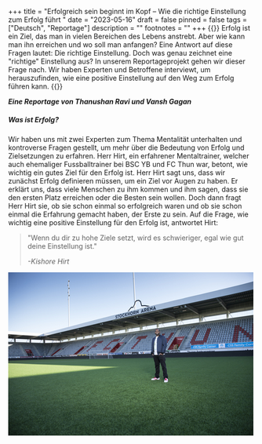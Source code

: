 +++
title = "Erfolgreich sein beginnt im Kopf – Wie die richtige Einstellung zum Erfolg führt "
date = "2023-05-16"
draft = false
pinned = false
tags = ["Deutsch", "Reportage"]
description = ""
footnotes = ""
+++
{{<lead>}}
Erfolg ist ein Ziel, das man in vielen Bereichen des Lebens anstrebt. Aber wie kann man ihn erreichen und wo soll man anfangen? Eine Antwort auf diese Fragen lautet: Die richtige Einstellung. Doch was genau zeichnet eine "richtige" Einstellung aus? In unserem Reportageprojekt gehen wir dieser Frage nach. Wir haben Experten und Betroffene interviewt, um herauszufinden, wie eine positive Einstellung auf den Weg zum Erfolg führen kann.
{{</lead>}}

***Eine Reportage von Thanushan Ravi und Vansh Gagan***

##### Was ist Erfolg?

Wir haben uns mit zwei Experten zum Thema Mentalität unterhalten und kontroverse Fragen gestellt, um mehr über die Bedeutung von Erfolg und Zielsetzungen zu erfahren. Herr Hirt, ein erfahrener Mentaltrainer, welcher auch ehemaliger Fussballtrainer bei BSC YB und FC Thun war, betont, wie wichtig ein gutes Ziel für den Erfolg ist. Herr Hirt sagt uns, dass wir zunächst Erfolg definieren müssen, um ein Ziel vor Augen zu haben. Er erklärt uns, dass viele Menschen zu ihm kommen und ihm sagen, dass sie den ersten Platz erreichen oder die Besten sein wollen. Doch dann fragt Herr Hirt sie, ob sie schon einmal so erfolgreich waren und ob sie schon einmal die Erfahrung gemacht haben, der Erste zu sein. Auf die Frage, wie wichtig eine positive Einstellung für den Erfolg ist, antwortet Hirt:

> "Wenn du dir zu hohe Ziele setzt, wird es schwieriger, egal wie gut deine Einstellung ist."
>
> *\-Kishore Hirt*

![Bild: Kishore Hirt, ehemaliger Trainer des FC Thun](kishore-hirt-mentaltrainer-23.jpg "Kishore Hirt")